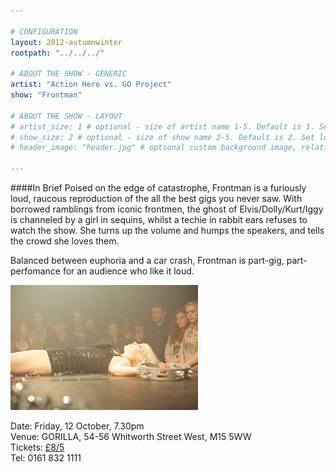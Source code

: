 ```yaml
---

# CONFIGURATION
layout: 2012-autumnwinter
rootpath: "../../../"

# ABOUT THE SHOW - GENERIC
artist: "Action Hero vs. GO Project"
show: "Frontman"

# ABOUT THE SHOW - LAYOUT
# artist_size: 1 # optional - size of artist name 1-5. Default is 1. Set longer names to lower values
# show_size: 2 # optional - size of show name 2-5. Default is 2. Set longer names to lower values
# header_image: "header.jpg" # optional custom background image, relative to current page

---
```


####In Brief
Poised on the edge of catastrophe, Frontman is a furiously loud, raucous reproduction of the all the best gigs you never saw. With borrowed ramblings from iconic frontmen, the ghost of Elvis/Dolly/Kurt/Iggy is channeled by a girl in sequins, whilst a techie in rabbit ears refuses to watch the show. She turns up the volume and humps the speakers, and tells the crowd she loves them.     

Balanced between euphoria and a car crash, Frontman is part-gig, part-perfomance for an audience who like it loud.    

![Frontman](Action_Hero_6.jpg)

Date:    Friday, 12 October, 7.30pm    
Venue:  GORILLA, 54-56 Whitworth Street West, M15 5WW    
Tickets: [£8/5](http://www.wegottickets.com/wordofwarning)      
Tel:       0161 832 1111    


